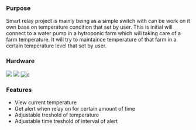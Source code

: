 ### Purpose
Smart relay project is mainly being as a simple switch with can be work on it own base on temperature condition that set by user. This is initial will connect to a water pump in a hytroponic farm which will taking care of a farm temperature. It will try to maintaince temperature of that farm in a certain temperature level that set by user.
### Hardware
![](https://www.elektor.com/media/catalog/product/cache/afcd2bf53c521a97a6ff3280ce194444/1/6/169034-91f-web.jpg)
![](https://ae01.alicdn.com/kf/HLB1GRIYN3HqK1RjSZFkq6x.WFXa7/MT3608-DC-DC-Voltage-Step-Up-Adjustable-Boost-Converter-Power-Supply-Step-up-Module-2A-2V.jpg_q50.jpg)
![c](https://i.stack.imgur.com/PVeEH.jpg)

### Features

- View current temperature
- Get alert when relay on for certain amount of time
- Adjustable treshold of temperature
- Adjustable time treshold of interval of alert
